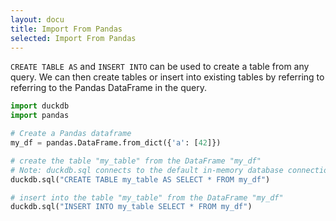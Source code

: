 ```yaml
---
layout: docu
title: Import From Pandas
selected: Import From Pandas
---
```


`CREATE TABLE AS` and `INSERT INTO` can be used to create a table from any query. We can then create tables or insert into existing tables by referring to referring to the Pandas DataFrame in the query.

```python
import duckdb
import pandas

# Create a Pandas dataframe
my_df = pandas.DataFrame.from_dict({'a': [42]})

# create the table "my_table" from the DataFrame "my_df"
# Note: duckdb.sql connects to the default in-memory database connection
duckdb.sql("CREATE TABLE my_table AS SELECT * FROM my_df")

# insert into the table "my_table" from the DataFrame "my_df"
duckdb.sql("INSERT INTO my_table SELECT * FROM my_df")
```
